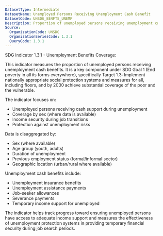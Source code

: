 ```yaml
---
DatasetType: Intermediate
DatasetName: Unemployed Persons Receiving Unemployment Cash Benefit
DatasetCode: UNSDG_BENFTS_UNEMP
Description: Proportion of unemployed persons receiving unemployment cash benefit, by sex (%)
Source:
  OrganizationCode: UNSDG
  OrganizationSeriesCode: 1.3.1
  QueryCode: 1.3.1
---
```


SDG Indicator 1.3.1 - Unemployment Benefits Coverage:

This indicator measures the proportion of unemployed persons receiving unemployment cash benefits. It is a key component under SDG Goal 1 (End poverty in all its forms everywhere), specifically Target 1.3: Implement nationally appropriate social protection systems and measures for all, including floors, and by 2030 achieve substantial coverage of the poor and the vulnerable.

The indicator focuses on:
- Unemployed persons receiving cash support during unemployment
- Coverage by sex (where data is available)
- Income security during job transitions
- Protection against unemployment risks

Data is disaggregated by:
- Sex (where available)
- Age group (youth, adults)
- Duration of unemployment
- Previous employment status (formal/informal sector)
- Geographic location (urban/rural where available)

Unemployment cash benefits include:
- Unemployment insurance benefits
- Unemployment assistance payments
- Job-seeker allowances
- Severance payments
- Temporary income support for unemployed

The indicator helps track progress toward ensuring unemployed persons have access to adequate income support and measures the effectiveness of unemployment protection systems in providing temporary financial security during job search periods.